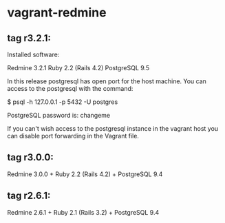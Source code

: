 # vagrant-redmine

tag r3.2.1:
-----------

Installed software:
  
  Redmine 3.2.1
  Ruby 2.2 (Rails 4.2)
  PostgreSQL 9.5

In this release postgresql has open port for the host machine.
You can access to the postgresql with the command:

$ psql -h 127.0.0.1 -p 5432 -U postgres

PostgreSQL password is: changeme

If you can't wish access to the postgresql instance in the vagrant
host you can disable port forwarding in the Vagrant file.

tag r3.0.0:
-----------

Redmine 3.0.0 + Ruby 2.2 (Rails 4.2) + PostgreSQL 9.4


tag r2.6.1:
-----------

Redmine 2.6.1 + Ruby 2.1 (Rails 3.2) + PostgreSQL 9.4

